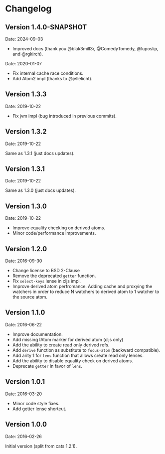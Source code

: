 # Changelog #

## Version 1.4.0-SNAPSHOT

Date: 2024-09-03

- Improved docs (thank you @blak3mill3r, @ComedyTomedy, @luposlip, and @rgkirch).

Date: 2020-01-07

- Fix internal cache race conditions.
- Add Atom2 impl (thanks to @jellelicht).


## Version 1.3.3 ##

Date: 2019-10-22

- Fix jvm impl (bug introduced in previous commits).


## Version 1.3.2 ##

Date: 2019-10-22

Same as 1.3.1 (just docs updates).


## Version 1.3.1 ##

Date: 2019-10-22

Same as 1.3.0 (just docs updates).


## Version 1.3.0 ##

Date: 2019-10-22

- Improve equality checking on derived atoms.
- Minor code/performance improvements.


## Version 1.2.0 ##

Date: 2016-09-30

- Change license to BSD 2-Clause
- Remove the deprecated `getter` function.
- Fix `select-keys` lense in cljs impl.
- Improve derived atom perfromance.
  Adding cache and proxying the watchers in order to reduce
  N watchers to derived atom to 1 watcher to the source atom.


## Version 1.1.0 ##

Date: 2016-06-22

- Improve documentation.
- Add missing IAtom marker for derived atom (cljs only)
- Add the ability to create read only derived refs.
- Add `derive` function as substitute to `focus-atom` (backward compatible).
- Add arity 1 for `lens` function that allows create read only lenses.
- Add the ability to disable equality check on derived atoms.
- Deprecate `getter` in favor of `lens`.


## Version 1.0.1 ##

Date: 2016-03-20

- Minor code style fixes.
- Add getter lense shortcut.


## Version 1.0.0 ##

Date: 2016-02-26

Initial version (split from cats 1.2.1).
